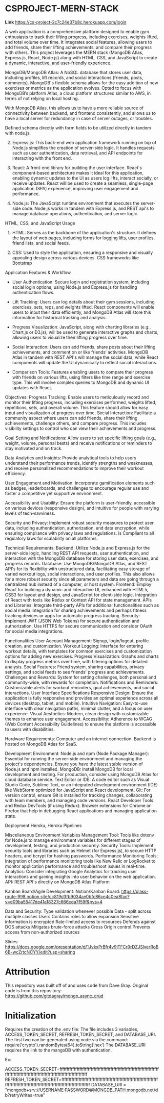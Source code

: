 # CSPROJECT-MERN-STACK
**Link**
https://cs-project-2c7c24e37b8c.herokuapp.com/login

A web application is a comprehensive platform designed to enable gym enthusiasts to track their lifting progress, including exercises, weights lifted, and total volume over time. It integrates social features, allowing users to add friends, share their lifting achievements, and compare their progress with others. This project leverages the MERN stack (MongoDB Atlas, Express.js, React, Node.js) along with HTML, CSS, and JavaScript to create a dynamic, interactive, and user-friendly experience.

MongoDB/MongoDB Atlas: A NoSQL database that stores user data, including profiles, lift records, and social interactions (friends, posts, comments). MongoDB's flexible schema allows for the easy addition of new exercises or metrics as the application evolves.
Opted to focus with MongoDB’s platform Atlas, a cloud platform structured similar to AWS, in terms of not relying on local hosting. 

With MongoDB Atlas, this allows us to have a more reliable source of connectivity between backend, and frontend consistently, and allows us to have a local server for redundancy in case of server outages, or troubles. 

Defined schema directly with form fields to be utilized directly in tandem with node.js. 

2. Express.js: This back-end web application framework running on top of Node.js simplifies the creation of server-side logic. It handles requests such as user authentication, data retrieval, and API endpoints for interacting with the front end.

3. React: A front-end library for building the user interface. React's component-based architecture makes it ideal for this application, enabling dynamic updates to the UI as users log lifts, interact socially, or receive updates. React will be used to create a seamless, single-page application (SPA) experience, improving user engagement and performance.

4. Node.js: The JavaScript runtime environment that executes the server-side code. Node.js works in tandem with Express.js, and REST api's to manage database operations, authentication, and server logic.

HTML, CSS, and JavaScript Usage

1. HTML: Serves as the backbone of the application's structure. It defines the layout of web pages, including forms for logging lifts, user profiles, friend lists, and social feeds.

2. CSS: Used to style the application, ensuring a responsive and visually appealing design across various devices. CSS frameworks like Bootstrap 

Application Features & Workflow

- User Authentication: Secure login and registration system, including social login options, using Node.js and Express.js for handling authentication flows.

- Lift Tracking: Users can log details about their gym sessions, including exercises, sets, reps, and weights lifted. React components will enable users to input their data efficiently, and MongoDB Atlas will store this information for historical tracking and analysis.

- Progress Visualization: JavaScript, along with charting libraries (e.g., Chart.js or D3.js), will be used to generate interactive graphs and charts, allowing users to visualize their lifting progress over time.

- Social Interaction: Users can add friends, share posts about their lifting achievements, and comment on or like friends’ activities. MongoDB Atlas in tandem with REST API's will manage the social data, while React components will update the UI dynamically to reflect social interactions.

- Comparison Tools: Features enabling users to compare their progress with friends on various lifts, using filters like time range and exercise type. This will involve complex queries to MongoDB and dynamic UI updates with React.

Objectives: 
Progress Tracking: Enable users to meticulously record and monitor their lifting progress, including exercises performed, weights lifted, repetitions, sets, and overall volume. This feature should allow for easy input and visualization of progress over time.
Social Interaction: Facilitate a community aspect where users can add friends, share their lifting achievements, challenge others, and compare progress. This includes visibility settings to control who can view their achievements and progress.

Goal Setting and Notifications: Allow users to set specific lifting goals (e.g., weight, volume, personal bests) and receive notifications or reminders to stay motivated and on track.

Data Analytics and Insights: Provide analytical tools to help users understand their performance trends, identify strengths and weaknesses, and receive personalized recommendations to improve their workout efficiency.

User Engagement and Motivation: Incorporate gamification elements such as badges, leaderboards, and challenges to encourage regular use and foster a competitive yet supportive environment.

Accessibility and Usability: Ensure the platform is user-friendly, accessible on various devices (responsive design), and intuitive for people with varying levels of tech-savviness.

Security and Privacy: Implement robust security measures to protect user data, including authentication, authorization, and data encryption, while ensuring compliance with privacy laws and regulations. Is Compliant to all regulatory laws for scalability on all platforms. 

<All Completed by time of submission>

Technical Requirements:
Backend: Utilize Node.js and Express.js for the server-side logic, handling REST API requests, user authentication, and interaction with the MongoDB database for storing user data, exercises, and progress records.
Database: Use MongoDB/MongoDB Atlas, and REST API's for its flexibility with unstructured data, facilitating easy storage of varied workout logs, social interactions, and user profiles. This also allows for a more robust security since all parameters and data are going through a centralized hub instead of a computer, or host system.
Frontend: Employ React for building a dynamic and interactive UI, enhanced with HTML5, CSS3 for layout and design, and JavaScript for client-side logic. Integration of React with tools like Redux or Context API for state management.
APIs and Libraries: Integrate third-party APIs for additional functionalities such as social media integration for sharing achievements and perhaps fitness tracking devices or apps for automatic progress tracking.
Security: Implement JWT (JSON Web Tokens) for secure authentication and authorization. Use HTTPS for secure communication and consider OAuth for social media integrations.

Functionalities
User Account Management: Signup, login/logout, profile creation, and customization.
Workout Logging: Interface for entering workout details, with templates for common exercises and customization options for adding new exercises.
Progress Visualization: Graphs and charts to display progress metrics over time, with filtering options for detailed analysis.
Social Features: Friend system, sharing capabilities, privacy settings, and social feeds to see friends' progress and achievements.
Challenges and Rewards: System for setting challenges, both personal and community-wide, with rewards for completion.
Notifications and Reminders: Customizable alerts for workout reminders, goal achievements, and social interactions.
User Interface Specifications
Responsive Design: Ensure the application is fully responsive and provides an optimal experience across all devices (desktop, tablet, and mobile).
Intuitive Navigation: Easy-to-use interface with clear navigation paths, minimal clutter, and a focus on user experience.
Visual Aesthetics: Modern, clean design with customizable themes to enhance user engagement.
Accessibility: Adherence to WCAG (Web Content Accessibility Guidelines) to ensure the platform is accessible to users with disabilities.

Hardware Requirements: Computer and an internet connection. 
Backend is hosted on MongoDB Atlas for SaaS.

Development Environment:
Node.js and npm (Node Package Manager): Essential for running the server-side environment and managing the project's dependencies. Ensure you have the latest stable version of Node.js and npm installed.
MongoDB: Install MongoDB for local development and testing. For production, consider using MongoDB Atlas for cloud database service.
Text Editor or IDE: A code editor such as Visual Studio Code, Sublime Text, or an integrated development environment (IDE) like WebStorm optimized for JavaScript and React development.
Git: For version control, ensure Git is installed for tracking changes, collaborating with team members, and managing code versions.
React Developer Tools and Redux DevTools (if using Redux): Browser extensions for Chrome or Firefox that help in debugging React applications and managing application state.

Deployment
Heroku, Heroku Pipelines

Miscellaneous
Environment Variables Management Tool: Tools like dotenv for Node.js to manage environment variables for different stages of development, testing, and production securely.
Security Tools: Implement security tools and libraries such as Helmet (for Express.js), to secure HTTP headers, and bcrypt for hashing passwords.
Performance Monitoring Tools: Integration of performance monitoring tools like New Relic or LogRocket to monitor application performance and troubleshoot issues in real-time.
Analytics: Consider integrating Google Analytics for tracking user interactions and gaining insights into user behavior on the web application.
API: REST API's directly on MongoDB Atlas Platform

Kanban Board/Agile Development: 
Notion/Kanban Board: https://glass-route-998.notion.site/cc819d3fb9034ae0bfc86ce4c0ea8fac?v=e09ba55417de41a18327c666cea7f59f&pvs=4

Data and Security: 
Type validation whenever possible
Data - split across multiple classes
Users
Contains roles to allow expansion
Sensitive information is encrypted
Rate-limited access to resources
Defends against DOS attacks
Mitigates brute-force attacks
Cross Origin control
Prevents access from non-authorized sources

Slides: https://docs.google.com/presentation/d/1JvkxPrBfr4v9jTFCr0rDZJSlverRoB6B-wcZrtcNCYY/edit?usp=sharing

# Attribution
This repository was built off of and uses code from Dave Gray.
Original code is from this repository: https://github.com/gitdagray/mongo_async_crud

# Initialization

Requires the creation of the .env file:
The file includes 3 variables, ACCESS_TOKEN_SECRET, REFRESH_TOKEN_SECRET, and DATABASE_URI. The first two can be generated using node via the command: require('crypto').randomBytes(64).toString('hex')
The DATABASE_URI requires the link to the mangoDB with authentication.
 
Ex:
 
ACCESS_TOKEN_SECRET=ffffffffffffffffffffffffffffffffffffffffffffffffffffffffffffffffffffffffffffffffffffffffffffffffffffffffffffffffffffffffffffffff
REFRESH_TOKEN_SECRET=ffffffffffffffffffffffffffffffffffffffffffffffffffffffffffffffffffffffffffffffffffffffffffffffffffffffffffffffffffffffffffffffff
DATABASE_URI = "mongodb+srv://USERNAME:PASSWORD@MONGDB_PATH.mongodb.net/db?retryWrites=true"